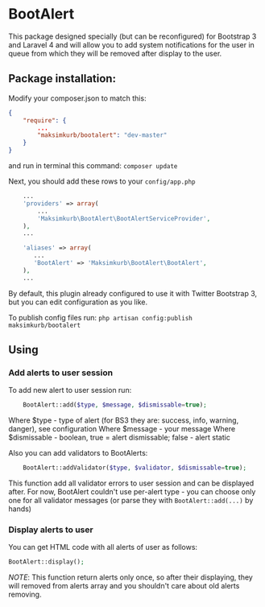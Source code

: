 BootAlert
=========

This package designed specially (but can be reconfigured) for Bootstrap 3 and Laravel 4 and will allow you to add system notifications for the user in queue from which they will be removed after display to the user.

## Package installation:

Modify your composer.json to match this:
```json
{
    "require": {
        ...
        "maksimkurb/bootalert": "dev-master"
    }
}
```
and run in terminal this command:
``` composer update ```

Next, you should add these rows to your ``` config/app.php ```
```php
    ...
	'providers' => array(
	    ...
        'Maksimkurb\BootAlert\BootAlertServiceProvider',
    ),
    ...

	'aliases' => array(
	   ...
       'BootAlert' => 'Maksimkurb\BootAlert\BootAlert',
	),
	...
```

By default, this plugin already configured to use it with Twitter Bootstrap 3, but you can edit configuration as you like.

To publish config files run:
``` php artisan config:publish maksimkurb/bootalert ```

## Using

### Add alerts to user session

To add new alert to user session run:
```php
    BootAlert::add($type, $message, $dismissable=true);
```
Where $type - type of alert (for BS3 they are: success, info, warning, danger), see configuration
Where $message - your message
Where $dismissable - boolean, true = alert dismissable; false - alert static

Also you can add validators to BootAlerts:
```php
    BootAlert::addValidator($type, $validator, $dismissable=true);
```
This function add all validator errors to user session and can be displayed after. For now, BootAlert couldn't use per-alert type - you can choose only one for all validator messages (or parse they with ``` BootAlert::add(...) ``` by hands)

### Display alerts to user

You can get HTML code with all alerts of user as follows:
```php
BootAlert::display();
```
*NOTE*: This function return alerts only once, so after their displaying, they will removed from alerts array and you shouldn't care about old alerts removing.